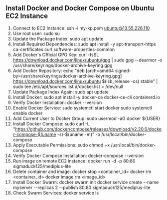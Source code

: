 ## Install Docker and Docker Compose on Ubuntu EC2 Instance
1. Connect to EC2 Instance:
ssh -i my-kp.pem ubuntu@13.55.226.110
2. Use root user:
sudo su
3. Update the Package Index:
sudo apt update
4. Install Required Dependencies:
sudo apt install -y apt-transport-https ca-certificates curl software-properties-common
5. Add Docker's Official GPG Key:
curl -fsSL https://download.docker.com/linux/ubuntu/gpg | sudo gpg --dearmor -o /usr/share/keyrings/docker-archive-keyring.gpg
6. Add Docker Repository:
echo "deb [arch=amd64 signed-by=/usr/share/keyrings/docker-archive-keyring.gpg] https://download.docker.com/linux/ubuntu $(lsb_release -cs) stable" | sudo tee /etc/apt/sources.list.d/docker.list > /dev/null
7. Update Package Index Again:
sudo apt update
8. Install Docker:
sudo apt install -y docker-ce docker-ce-cli containerd.io
9. Verify Docker Installation:
docker --version
10. Enable Docker Service:
sudo systemctl start docker
sudo systemctl enable docker
11. Add Current User to Docker Group:
sudo usermod -aG docker ${USER}
12. Install Docker Compose:
sudo curl -L "https://github.com/docker/compose/releases/download/v2.20.0/docker-compose-$(uname -s)-$(uname -m)" -o /usr/local/bin/docker-compose
13. Apply Executable Permissions:
sudo chmod +x /usr/local/bin/docker-compose
14. Verify Docker Compose Installation:
docker-compose --version
15. Run image on remote EC2 instance:
docker run -d -p 80:80 sigmaduck125/mediplus-lite
16. Delete container and image:
docker stop <container_id>
docker rm <container_id>
docker image rm <image_id>
17. Install Docker Swarm:
docker swarm init
docker service create --name myserver --replicas 2 --publish 80:80 sigmaduck125/mediplus-lite
18. Check Swarm Services:
docker service ls
